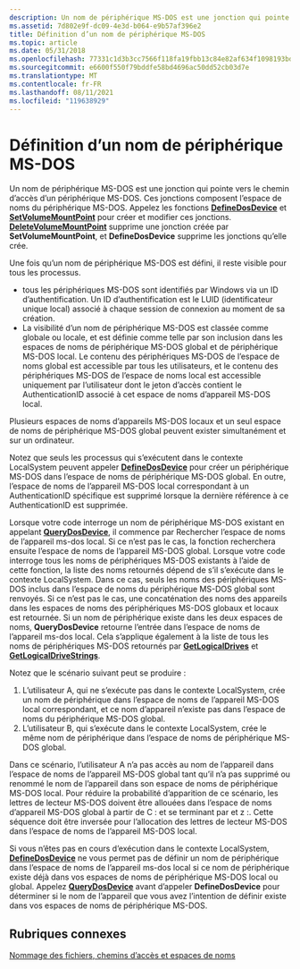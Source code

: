 ```yaml
---
description: Un nom de périphérique MS-DOS est une jonction qui pointe vers le chemin d’accès d’un périphérique MS-DOS. Ces jonctions composent l’espace de noms du périphérique MS-DOS.
ms.assetid: 7d802e9f-dc09-4e3d-b064-e9b57af396e2
title: Définition d’un nom de périphérique MS-DOS
ms.topic: article
ms.date: 05/31/2018
ms.openlocfilehash: 77331c1d3b3cc7566f118fa19fbb13c84e82af634f1098193bdf3dcb6270ef7d
ms.sourcegitcommit: e6600f550f79bddfe58bd4696ac50dd52cb03d7e
ms.translationtype: MT
ms.contentlocale: fr-FR
ms.lasthandoff: 08/11/2021
ms.locfileid: "119638929"
---
```

# <a name="defining-an-ms-dos-device-name"></a>Définition d’un nom de périphérique MS-DOS

Un nom de périphérique MS-DOS est une jonction qui pointe vers le chemin d’accès d’un périphérique MS-DOS. Ces jonctions composent l’espace de noms du périphérique MS-DOS. Appelez les fonctions [**DefineDosDevice**](/windows/desktop/api/FileAPI/nf-fileapi-definedosdevicew) et [**SetVolumeMountPoint**](/windows/desktop/api/WinBase/nf-winbase-setvolumemountpointa) pour créer et modifier ces jonctions. [**DeleteVolumeMountPoint**](/windows/desktop/api/FileAPI/nf-fileapi-deletevolumemountpointw) supprime une jonction créée par **SetVolumeMountPoint**, et **DefineDosDevice** supprime les jonctions qu’elle crée.

Une fois qu’un nom de périphérique MS-DOS est défini, il reste visible pour tous les processus.

-   tous les périphériques MS-DOS sont identifiés par Windows via un ID d’authentification. Un ID d’authentification est le LUID (identificateur unique local) associé à chaque session de connexion au moment de sa création.
-   La visibilité d’un nom de périphérique MS-DOS est classée comme globale ou locale, et est définie comme telle par son inclusion dans les espaces de noms de périphérique MS-DOS global et de périphérique MS-DOS local. Le contenu des périphériques MS-DOS de l’espace de noms global est accessible par tous les utilisateurs, et le contenu des périphériques MS-DOS de l’espace de noms local est accessible uniquement par l’utilisateur dont le jeton d’accès contient le AuthenticationID associé à cet espace de noms d’appareil MS-DOS local.

Plusieurs espaces de noms d’appareils MS-DOS locaux et un seul espace de noms de périphérique MS-DOS global peuvent exister simultanément et sur un ordinateur.

Notez que seuls les processus qui s’exécutent dans le contexte LocalSystem peuvent appeler [**DefineDosDevice**](/windows/desktop/api/FileAPI/nf-fileapi-definedosdevicew) pour créer un périphérique MS-DOS dans l’espace de noms de périphérique MS-DOS global. En outre, l’espace de noms de l’appareil MS-DOS local correspondant à un AuthenticationID spécifique est supprimé lorsque la dernière référence à ce AuthenticationID est supprimée.

Lorsque votre code interroge un nom de périphérique MS-DOS existant en appelant [**QueryDosDevice**](/windows/desktop/api/FileAPI/nf-fileapi-querydosdevicew), il commence par Rechercher l’espace de noms de l’appareil ms-dos local. Si ce n’est pas le cas, la fonction recherchera ensuite l’espace de noms de l’appareil MS-DOS global. Lorsque votre code interroge tous les noms de périphériques MS-DOS existants à l’aide de cette fonction, la liste des noms retournés dépend de s’il s’exécute dans le contexte LocalSystem. Dans ce cas, seuls les noms des périphériques MS-DOS inclus dans l’espace de noms du périphérique MS-DOS global sont renvoyés. Si ce n’est pas le cas, une concaténation des noms des appareils dans les espaces de noms des périphériques MS-DOS globaux et locaux est retournée. Si un nom de périphérique existe dans les deux espaces de noms, **QueryDosDevice** retourne l’entrée dans l’espace de noms de l’appareil ms-dos local. Cela s’applique également à la liste de tous les noms de périphériques MS-DOS retournés par [**GetLogicalDrives**](/windows/desktop/api/FileAPI/nf-fileapi-getlogicaldrives) et [**GetLogicalDriveStrings**](/windows/desktop/api/FileAPI/nf-fileapi-getlogicaldrivestringsw).

Notez que le scénario suivant peut se produire :

1.  L’utilisateur A, qui ne s’exécute pas dans le contexte LocalSystem, crée un nom de périphérique dans l’espace de noms de l’appareil MS-DOS local correspondant, et ce nom d’appareil n’existe pas dans l’espace de noms du périphérique MS-DOS global.
2.  L’utilisateur B, qui s’exécute dans le contexte LocalSystem, crée le même nom de périphérique dans l’espace de noms de périphérique MS-DOS global.

Dans ce scénario, l’utilisateur A n’a pas accès au nom de l’appareil dans l’espace de noms de l’appareil MS-DOS global tant qu’il n’a pas supprimé ou renommé le nom de l’appareil dans son espace de noms de périphérique MS-DOS local. Pour réduire la probabilité d’apparition de ce scénario, les lettres de lecteur MS-DOS doivent être allouées dans l’espace de noms d’appareil MS-DOS global à partir de C : et se terminant par et z :. Cette séquence doit être inversée pour l’allocation des lettres de lecteur MS-DOS dans l’espace de noms de l’appareil MS-DOS local.

Si vous n’êtes pas en cours d’exécution dans le contexte LocalSystem, [**DefineDosDevice**](/windows/desktop/api/FileAPI/nf-fileapi-definedosdevicew) ne vous permet pas de définir un nom de périphérique dans l’espace de noms de l’appareil ms-dos local si ce nom de périphérique existe déjà dans vos espaces de noms de périphérique MS-DOS local ou global. Appelez [**QueryDosDevice**](/windows/desktop/api/FileAPI/nf-fileapi-querydosdevicew) avant d’appeler **DefineDosDevice** pour déterminer si le nom de l’appareil que vous avez l’intention de définir existe dans vos espaces de noms de périphérique MS-DOS.

## <a name="related-topics"></a>Rubriques connexes

<dl> <dt>

[Nommage des fichiers, chemins d’accès et espaces de noms](naming-a-file.md)
</dt> </dl>

 

 



